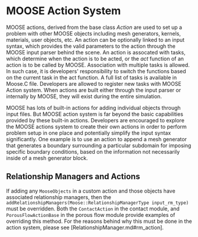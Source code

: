 # MOOSE Action System

MOOSE actions, derived from the base class *Action* are used to set up a problem with other MOOSE objects including mesh generators, kernels, materials, user objects, etc.
An action can be optionally linked to an input syntax, which provides the valid parameters to the action through the MOOSE input parser behind the scene.
An action is assocated with tasks, which determine when the action is to be acted, or the *act* function of an action is to be called by MOOSE.
Association with multiple tasks is allowed. In such case, it is developers' responsibility to switch the functions based on the current task in the act function.
A full list of tasks is available in Moose.C file.
Developers are allowed to register new tasks with MOOSE Action system.
When actions are built either through the input parser or internally by MOOSE, they will exist during the entire simulation.

MOOSE has lots of built-in actions for adding individual objects through input files.
But MOOSE action system is far beyond the basic capabilities provided by these built-in actions.
Developers are encouraged to explore the MOOSE actions system to create their own actions in order to perform problem setup in one place and potentially simplify the input syntax significantly.
One example is to use an action to append a mesh generator that generates a
boundary surrounding a particular subdomain for imposing specific boundary
conditions, based on the information not necessarily inside of a mesh generator
block.

## Relationship Managers and Actions

If adding any `MooseObjects` in a custom action and those objects have
associated relationship managers, then the
`addRelationshipManagers(Moose::RelationshipManagerType input_rm_type)` must be
overridden. Both
the `ContactAction` in the contact module, and `PorousFlowActionBase` in the
porous flow module provide examples of overriding this method. For the reasons
behind why this must be done in the action system, please see [RelationshipManager.md#rm_action].
